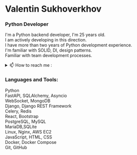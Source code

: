 # Valentin Sukhoverkhov
### Python Developer
I'm a Python backend developer, I'm 25 years old.  
I am actively developing in this direction.  
I have more than two years of Python development experience.  
I'm familiar with SOLID, DI, design patterns.  
Familiar with team development processes.  

<details><summary> 📫 How to reach me : </summary>
Email: lioniys1998@gmail.com
<br>
Phone: +380660991274
<br>
Telegram: https://t.me/Lioniysss
<br>
LinkedIn: https://www.linkedin.com/in/valentin-sukhoverkhov/
</details>

### Languages and Tools:

Python  
FastAPI, SQLAlchemy, Asyncio  
WebSocket, MongoDB  
Django, Django REST Framework  
Celery, Redis  
React, Bootstrap  
PostgreSQL, MySQL   
MariaDB,SQLite  
Linux, Nginx, AWS EC2  
JavaScript, HTML, CSS  
Docker, Docker Compose  
Git, GitHub  
